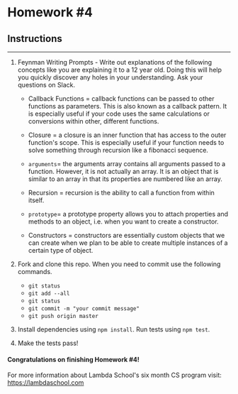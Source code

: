 # Homework #4

## Instructions
---
1. Feynman Writing Prompts - Write out explanations of the following concepts like you are explaining it to a 12 year old.  Doing this will help you quickly discover any holes in your understanding.  Ask your questions on Slack.
		
	* Callback Functions = callback functions can be passed to other functions as parameters. This is also known as a callback pattern. It is especially useful if your code uses the same calculations or conversions within other, different functions.
	* Closure = a closure is an inner function that has access to the outer function's scope. This is especially useful if your function needs to solve something through recursion like a fibonacci sequence.
	* `arguments`= the arguments array contains all arguments passed to a function. However, it is not actually an array. It is an object that is similar to an array in that its properties are numbered like an array.

	* Recursion = recursion is the ability to call a function from within itself.


	* `prototype`= a prototype property allows you to attach properties and methods to an object, i.e. when you want to create a constructor.
	* Constructors = constructors are essentially custom objects that we can create when we plan to be able to create multiple instances of a certain type of object.


2. Fork and clone this repo.  When you need to commit use the following commands.
		
	* `git status`
	* `git add --all`
	* `git status`
	* `git commit -m "your commit message"`
	* `git push origin master`

3. Install dependencies using `npm install`.  Run tests using `npm test`.

4. Make the tests pass!



#### Congratulations on finishing Homework #4!

For more information about Lambda School's six month CS program visit: https://lambdaschool.com
